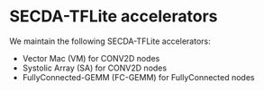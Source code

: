 # SECDA-TFLite accelerators
We maintain the following SECDA-TFLite accelerators:
* Vector Mac (VM) for CONV2D nodes
* Systolic Array (SA) for CONV2D nodes
* FullyConnected-GEMM  (FC-GEMM) for FullyConnected nodes